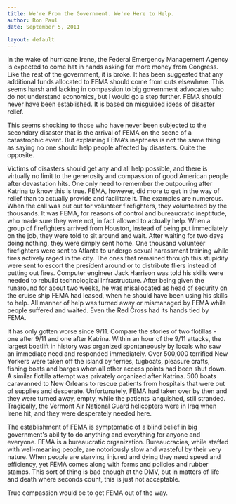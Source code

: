 ```yaml
---
title: We're From the Government. We're Here to Help.
author: Ron Paul
date: September 5, 2011

layout: default
---
```


In the wake of hurricane Irene, the Federal Emergency Management Agency
is expected to come hat in hands asking for more money from Congress.
Like the rest of the government, it is broke. It has been suggested
that any additional funds allocated to FEMA should come from cuts
elsewhere. This seems harsh and lacking in compassion to big government
advocates who do not understand economics, but I would go a step
further. FEMA should never have been established. It is based on
misguided ideas of disaster relief.

This seems shocking to those who have never been subjected to the
secondary disaster that is the arrival of FEMA on the scene of a
catastrophic event. But explaining FEMA’s ineptness is not the same
thing as saying no one should help people affected by disasters. Quite
the opposite.

Victims of disasters should get any and all help possible, and there is
virtually no limit to the generosity and compassion of good American
people after devastation hits. One only need to remember the outpouring
after Katrina to know this is true. FEMA, however, did more to get in
the way of relief than to actually provide and facilitate it. The
examples are numerous. When the call was put out for volunteer
firefighters, they volunteered by the thousands. It was FEMA, for
reasons of control and bureaucratic ineptitude, who made sure they were
not, in fact allowed to actually help. When a group of firefighters
arrived from Houston, instead of being put immediately on the job, they
were told to sit around and wait. After waiting for two days doing
nothing, they were simply sent home. One thousand volunteer
firefighters were sent to Atlanta to undergo sexual harassment training
while fires actively raged in the city. The ones that remained through
this stupidity were sent to escort the president around or to
distribute fliers instead of putting out fires. Computer engineer Jack
Harrison was told his skills were needed to rebuild technological
infrastructure. After being given the runaround for about two weeks, he
was misallocated as head of security on the cruise ship FEMA had
leased, when he should have been using his skills to help. All manner
of help was turned away or mismanaged by FEMA while people suffered and
waited. Even the Red Cross had its hands tied by FEMA.

It has only gotten worse since 9/11. Compare the stories of two
flotillas - one after 9/11 and one after Katrina. Within an hour of the
9/11 attacks, the largest boatlift in history was organized
spontaneously by locals who saw an immediate need and responded
immediately. Over 500,000 terrified New Yorkers were taken off the
island by ferries, tugboats, pleasure crafts, fishing boats and barges
when all other access points had been shut down. A similar flotilla
attempt was privately organized after Katrina. 500 boats caravanned to
New Orleans to rescue patients from hospitals that were out of supplies
and desperate. Unfortunately, FEMA had taken over by then and they were
turned away, empty, while the patients languished, still stranded.
Tragically, the Vermont Air National Guard helicopters were in Iraq
when Irene hit, and they were desperately needed here.

The establishment of FEMA is symptomatic of a blind belief in big
government's ability to do anything and everything for anyone and
everyone. FEMA is a bureaucratic organization. Bureaucracies, while
staffed with well-meaning people, are notoriously slow and wasteful by
their very nature. When people are starving, injured and dying they
need speed and efficiency, yet FEMA comes along with forms and policies
and rubber stamps. This sort of thing is bad enough at the DMV, but in
matters of life and death where seconds count, this is just not
acceptable.

True compassion would be to get FEMA out of the way.
